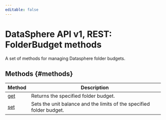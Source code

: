 ```yaml
---
editable: false
---
```


# DataSphere API v1, REST: FolderBudget methods
A set of methods for managing Datasphere folder budgets.

## Methods {#methods}
Method | Description
--- | ---
[get](get.md) | Returns the specified folder budget.
[set](set.md) | Sets the unit balance and the limits of the specified folder budget.